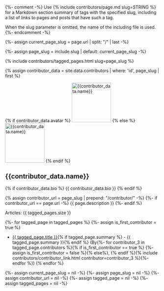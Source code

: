 {%- comment -%}
  Use {% include contributors/page.md slug=STRING %}
  for a Markdown section summary of tags with the specified slug,
  including a list of links to pages and posts that have such a tag.

  When the slug parameter is omitted, the name of the including file is used.
{%- endcomment -%}

{%- assign current_page_slug = page.url | split: "/" | last -%}

{%- assign page_slug = include.slug | default: current_page_slug -%}

{% include contributors/tagged_pages.html slug=page_slug %}

{% assign contributor_data = site.data.contributors | where: 'id', page_slug | first %}

  <div class="contributor-footer">
    <div class="c-f-image">
      {% if contributor_data.avatar %}
        <img class="droplet-border" src="{{ "/assets/images/user_pics/" | append: contributor_data.avatar | absolute_url }}" alt="{{contributor_data.name}}" width="128" height="128">
      {% else %}
        <img class="droplet-border" src="{{ "/assets/images/rtw_square.png" | absolute_url }}" alt="{{contributor_data.name}}" width="128" height="128">
      {% endif %}
    </div>
    <div class="c-f-infos">
      <div class="c-f-i-name">
        <h2 id="{{page_slug}}">{{contributor_data.name}}</h2>
      </div>
      <div class="c-f-i-bio">
        {% if contributor_data.bio %}
        {{ contributor_data.bio }}
        {% endif %}
      </div>
    </div>
  </div>

{% assign contributor_url = page_slug | prepend: "/contributor/" -%}
{%- if contributor_url == page.url -%}
{{ page.description }}
{%- endif %}

Articles: {{ tagged_pages.size }}

{%- for tagged_page in tagged_pages %}
{%- assign is_first_contributor = true %}

- <a href="{{ site.url }}{{ site.baseurl }}{{ tagged_page.url }}">{{ tagged_page.title }}</a>{% if tagged_page.summary %} - {{ tagged_page.summary }}{% endif %} (By{%- for contributor_3 in tagged_page.contributors %}{% if is_first_contributor == true %} {%- assign is_first_contributor = false %}{% else%}, {% endif %}{% include contributors/contributor_link.html contributor=contributor_3 %}{%- endfor %})
{% endfor %}

{%- assign current_page_slug = nil -%}
{%- assign page_slug = nil -%}
{%- assign contributor_url = nil -%}
{%- assign tagged_page = nil -%}
{%- assign tagged_pages = nil -%}
